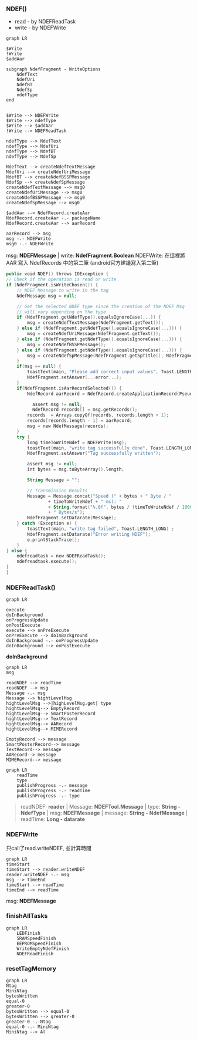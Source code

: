 



### NDEF()
- read - by NDEFReadTask
- write - by NDEFWrite
``` mermaid
graph LR
 
$Write
!Write
$addAar

subgraph NdefFragment - WriteOptions
	NdefText
	NdefUri
	NdefBT
	NdefSp
	ndefType
end


$Write --> NDEFWrite
$Write --> ndefType
$Write --> $addAar
!Write --> NDEFReadTask

ndefType --> NdefText
ndefType --> NdefUri
ndefType --> NdefBT
ndefType --> NdefSp

NdefText --> createNdefTextMessage
NdefUri --> createNdefUriMessage
NdefBT --> createNdefBSSPMessage
NdefSp --> createNdefSpMessage
createNdefTextMessage --> msg0
createNdefUriMessage --> msg0
createNdefBSSPMessage --> msg0
createNdefSpMessage --> msg0

$addAar --> NdefRecord.createAar
NdefRecord.createAar -.- packageName
NdefRecord.createAar --> aarRecord

aarRecord --> msg
msg -.- NDEFWrite
msg0 -.- NDEFWrite

```
msg: **NDEFMessage** | write: **NdefFragment.Boolean** 
NDEFWrite: 在這裡將 AAR 寫入 NdefRecords 中的第二筆 (android官方建議寫入第二筆)

```kotlin
public void NDEF() throws IOException {
// Check if the operation is read or write
if (NdefFragment.isWriteChosen()) {
	// NDEF Message to write in the tag
	NdefMessage msg = null;

	// Get the selected NDEF type since the creation of the NDEF Msg
	// will vary depending on the type
	if (NdefFragment.getNdefType().equalsIgnoreCase(...)) {
		msg = createNdefTextMessage(NdefFragment.getText());
	} else if (NdefFragment.getNdefType().equalsIgnoreCase(...))) {
		msg = createNdefUriMessage(NdefFragment.getText());
	} else if (NdefFragment.getNdefType().equalsIgnoreCase(...))) {
		msg = createNdefBSSPMessage();
	} else if (NdefFragment.getNdefType().equalsIgnoreCase(...))) {
		msg = createNdefSpMessage(NdefFragment.getSpTitle(), NdefFragment.getSpLink());
	}
	if(msg == null) {
		toastText(main, "Please add correct input values", Toast.LENGTH_LONG) ;
		NdefFragment.setAnswer(...error...);
	}
	if(NdefFragment.isAarRecordSelected()) {
		NdefRecord aarRecord = NdefRecord.createApplicationRecord(PseudoMainActivity.getPACKAGE_NAME());

          assert msg != null;
          NdefRecord records[] = msg.getRecords();
		records  = Arrays.copyOf(records, records.length + 1);
		records[records.length - 1] = aarRecord;
		msg = new NdefMessage(records);
	}
	try {
		long timeToWriteNdef = NDEFWrite(msg);
		toastText(main, "write tag successfully done", Toast.LENGTH_LONG) ;
		NdefFragment.setAnswer("Tag successfully written");

		assert msg != null;
		int bytes = msg.toByteArray().length;

		String Message = "";

		// Transmission Results
		Message = Message.concat("Speed (" + bytes + " Byte / "
				+ timeToWriteNdef + " ms): "
				+ String.format("%.0f", bytes / (timeToWriteNdef / 1000.0))
				+ " Bytes/s");
		NdefFragment.setDatarate(Message);
	} catch (Exception e) {
		toastText(main, "write tag failed", Toast.LENGTH_LONG) ;
		NdefFragment.setDatarate("Error writing NDEF");
		e.printStackTrace();
	}
} else {
	ndefreadtask = new NDEFReadTask();
	ndefreadtask.execute();
}
}
```


### NDEFReadTask()
```mermaid
graph LR

execute
doInBackground
onProgressUpdate
onPostExecute
execute --> onPreExecute
onPreExecute --> doInBackground
doInBackground -.- onProgressUpdate
doInBackground --> onPostExecute
```

**doInBackground**
```mermaid
graph LR
msg

readNDEF --> readTime
readNDEF --> msg
Message -.- msg
Message --> hightLevelMsg
hightLevelMsg -->|highLevelMsg.get| type
hightLevelMsg--> EmptyRecord
hightLevelMsg--> SmartPosterRecord
hightLevelMsg--> TextRecord
hightLevelMsg--> AARecord
hightLevelMsg--> MIMERecord

EmptyRecord --> message
SmartPosterRecord--> message
TextRecord--> message
AARecord--> message
MIMERecord--> message
```
```mermaid
graph LR
	readTime
	type
	publishProgress -.- message
	publishProgress -.- readTime
	publishProgress -.- type
```
> readNDEF: **reader** | Message: **NDEFTool.Message** | type: **String - NdefType** | msg: **NDEFMessage** | message: **String - NdefMessage** | readTime: **Long - datarate**


### NDEFWrite
只call了read.writeNDEF, 並計算時間
```mermaid
graph LR
timeStart
timeStart --> reader.writeNDEF
reader.writeNDEF -.- msg
msg --> timeEnd
timeStart --> readTime
timeEnd --> readTime
```
msg: **NDEFMessage**


### finishAllTasks
```mermaid
graph LR
	LEDFinish
	SRAMSpeedFinish
	EEPROMSpeedFinish
	WriteEmptyNdefFinish
	NDEFReadFinish
```


### resetTagMemory
``` mermaid
graph LR
Ntag
MiniNtag
bytesWritten
equal-0
greater-0
bytesWritten --> equal-0
bytesWritten --> greater-0
greater-0 -.-Ntag
equal-0 -.- MiniNtag
MiniNtag --> Al

```


<!--stackedit_data:
eyJoaXN0b3J5IjpbNTE0MTE0NzQ4LC0xNzg0Nzk1ODI4XX0=
-->